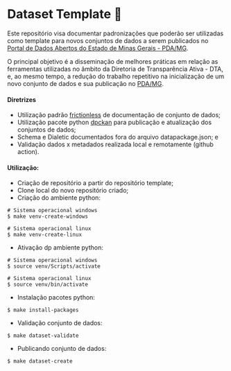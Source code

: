 Dataset Template :ramen:
==

Este repositório visa documentar padronizações que poderão ser utilizadas como template para novos conjuntos de dados a serem publicados no [Portal de Dados Abertos do Estado de Minas Gerais - PDA/MG](https://dados.mg.gov.br/).

O principal objetivo é a disseminação de melhores práticas em relação as ferramentas utilizadas no âmbito da Diretoria de Transparência Ativa - DTA, e, ao mesmo tempo, a redução do trabalho repetitivo na inicialização de um novo conjunto de dados e sua publicação no [PDA/MG](https://dados.mg.gov.br/).

#### Diretrizes

  + Utilização padrão [frictionless](https://specs.frictionlessdata.io/#overview) de documentação de conjunto de dados;
  + Utilização pacote python [dpckan](https://pypi.org/project/dpckan/) para publicação e atualização dos conjuntos de dados;
  + Schema e Dialetic documentados fora do arquivo datapackage.json; e
  + Validação dados x metadados realizada local e remotamente (github action).

#### Utilização:

  + Criação de repositório a partir do repositório template;
  + Clone local do novo repositório criado;
  + Criação do ambiente python:

```Terminal
# Sistema operacional windows
$ make venv-create-windows

# Sistema operacional linux
$ make venv-create-linux
```

  + Ativação dp ambiente python:

```Terminal
# Sistema operacional windows
$ source venv/Scripts/activate

# Sistema operacional linux
$ source venv/bin/activate
```

  + Instalação pacotes python:

```Terminal
$ make install-packages
```

  + Validação conjunto de dados:

```
$ make dataset-validate
```

  + Publicando conjunto de dados:

```
$ make dataset-create
```
